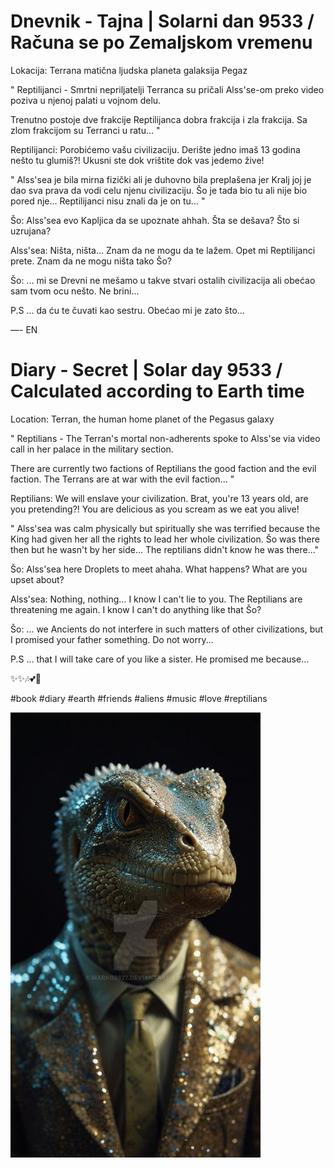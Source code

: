 # Dnevnik - Tajna | Solarni dan 9533 / Računa se po Zemaljskom vremenu

Lokacija: Terrana matična ljudska planeta galaksija Pegaz

" Reptilijanci - Smrtni nepriljatelji Terranca su pričali Alss'se-om preko video poziva u njenoj palati u vojnom delu.

Trenutno postoje dve frakcije Reptilijanca dobra frakcija i zla frakcija. Sa zlom frakcijom su Terranci u ratu... "

Reptilijanci: Porobićemo vašu civilizaciju. Derište jedno imaš 13 godina nešto tu glumiš?! Ukusni ste dok vrištite dok vas jedemo žive!

" Alss'sea je bila mirna fizički ali je duhovno bila preplašena jer Kralj joj je dao sva prava da vodi celu njenu civilizaciju. Šo je tada bio tu ali nije bio pored nje...
Reptilijanci nisu znali da je on tu... "

Šo: Alss'sea evo Kapljica da se upoznate ahhah. Šta se dešava? Što si uzrujana?

Alss'sea: Ništa, ništa... Znam da ne mogu da te lažem. Opet mi Reptilijanci prete. Znam da ne mogu ništa tako Šo?

Šo: ... mi se Drevni ne mešamo u takve stvari ostalih civilizacija ali obećao sam tvom ocu nešto. Ne brini...

P.S ... da ću te čuvati kao sestru. Obećao mi je zato što...

—- EN

# Diary - Secret | Solar day 9533 / Calculated according to Earth time

Location: Terran, the human home planet of the Pegasus galaxy

" Reptilians - The Terran's mortal non-adherents spoke to Alss'se via video call in her palace in the military section.

There are currently two factions of Reptilians the good faction and the evil faction. The Terrans are at war with the evil faction... "

Reptilians: We will enslave your civilization. Brat, you're 13 years old, are you pretending?! You are delicious as you scream as we eat you alive!

" Alss'sea was calm physically but spiritually she was terrified because the King had given her all the rights to lead her whole civilization. Šo was there then but he wasn't by her side...
The reptilians didn't know he was there..."

Šo: Alss'sea here Droplets to meet ahaha. What happens? What are you upset about?

Alss'sea: Nothing, nothing... I know I can't lie to you. The Reptilians are threatening me again. I know I can't do anything like that Šo?

Šo: ... we Ancients do not interfere in such matters of other civilizations, but I promised your father something.
Do not worry...

P.S ... that I will take care of you like a sister. He promised me because...

✨✨🎶💕🌸

#book #diary #earth #friends #aliens #music #love #reptilians

 

![1713705373817](image/21_apr.2024_15_00/1713705373817.png)
